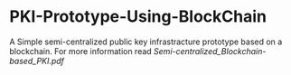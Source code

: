 
# PKI-Prototype-Using-BlockChain

A Simple semi-centralized public key infrastracture prototype based on a blockchain.
For more information read *Semi-centralized_Blockchain-based_PKI.pdf*

